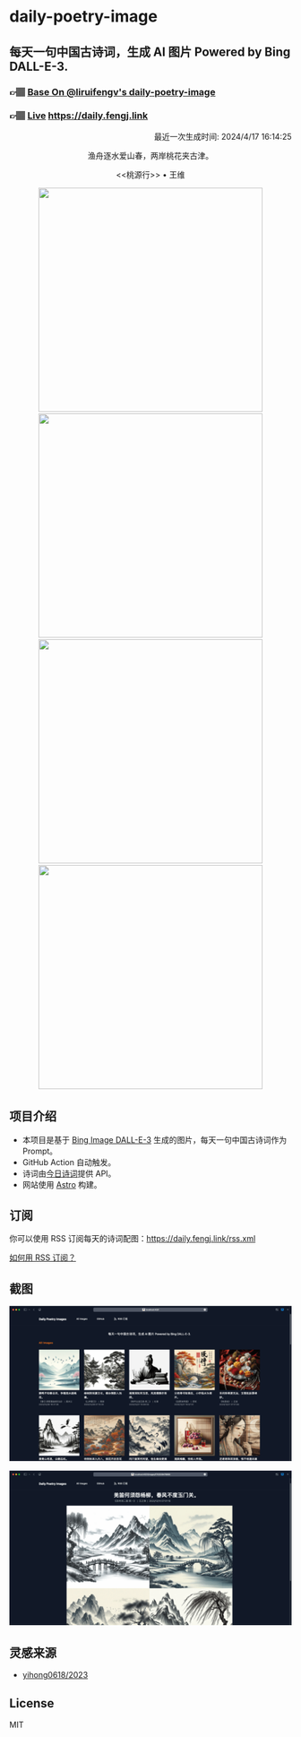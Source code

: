 
# daily-poetry-image

## 每天一句中国古诗词，生成 AI 图片 Powered by Bing DALL-E-3.

### 👉🏽 [Base On @liruifengv's daily-poetry-image](https://github.com/liruifengv/daily-poetry-image)

### 👉🏽 [Live](https://daily.fengj.link) https://daily.fengj.link

<p align="right">
  最近一次生成时间: 2024/4/17 16:14:25
</p>
<p align="center">
渔舟逐水爱山春，两岸桃花夹古津。
</p>
<p align="center">
<<桃源行>> • 王维
</p>
<p align="center">
<img src="https://tse3.mm.bing.net/th/id/OIG3.UbXMdtv.o1XNuFJhoJjx" height="400" width="400" />
<img src="https://tse4.mm.bing.net/th/id/OIG3.15r7lv2JdQQUA8aBe2ee" height="400" width="400" />
<img src="https://tse3.mm.bing.net/th/id/OIG3.NAzhkJqSNHaLQfhanUkq" height="400" width="400" />
<img src="https://tse3.mm.bing.net/th/id/OIG3.j9MP40r7N5oJr6gYsKi0" height="400" width="400" />
</p>

## 项目介绍

-   本项目是基于 [Bing Image DALL-E-3](https://www.bing.com/images/create) 生成的图片，每天一句中国古诗词作为 Prompt。
-   GitHub Action 自动触发。
-   诗词由[今日诗词](https://www.jinrishici.com/)提供 API。
-   网站使用 [Astro](https://astro.build) 构建。

## 订阅

你可以使用 RSS 订阅每天的诗词配图：https://daily.fengj.link/rss.xml

[如何用 RSS 订阅？](https://zhuanlan.zhihu.com/p/55026716)

## 截图

![图片列表](./screenshots/Snipaste_2023-12-28_21-00-26.png)

![图片详情](./screenshots/Snipaste_2023-12-28_21-00-53.png)

## 灵感来源

-   [yihong0618/2023](https://github.com/yihong0618/2023)

## License

MIT
